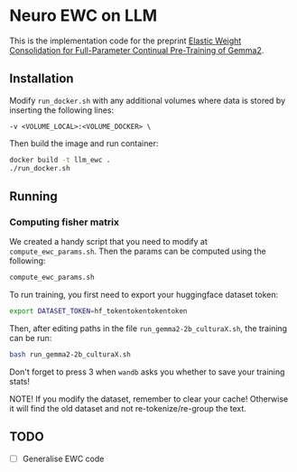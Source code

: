 # Neuro EWC on LLM

This is the implementation code for the preprint [Elastic Weight Consolidation for Full-Parameter Continual Pre-Training of Gemma2](https://arxiv.org/abs/2505.05946).

## Installation

Modify `run_docker.sh` with any additional volumes where data is stored
by inserting the following lines:

`-v <VOLUME_LOCAL>:<VOLUME_DOCKER> \`

Then build the image and run container:
```bash
docker build -t llm_ewc .
./run_docker.sh
```

## Running

### Computing fisher matrix

We created a handy script that you need to modify at `compute_ewc_params.sh`.
Then the params can be computed using the following:

```bash
compute_ewc_params.sh
```

To run training, you first need to export your huggingface dataset token:
```bash
export DATASET_TOKEN=hf_tokentokentokentoken
```

Then, after editing paths in the file `run_gemma2-2b_culturaX.sh`, the training can be run:

```bash
bash run_gemma2-2b_culturaX.sh
```

Don't forget to press 3 when `wandb` asks you whether to save your training stats!

NOTE!
If you modify the dataset, remember to clear your cache!
Otherwise it will find the old dataset and not re-tokenize/re-group the text.

## TODO
- [ ] Generalise EWC code
